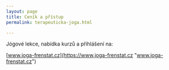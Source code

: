 ```yaml
---
layout: page
title: Ceník a přístup
permalink: terapeuticka-joga.html

---
```


Jógové lekce, nabídka kurzů a přihlášení na:

[www.joga-frenstat.cz](https://www.joga-frenstat.cz "www.joga-frenstat.cz")